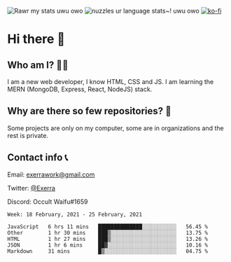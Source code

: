 ![Rawr my stats uwu owo](https://github-readme-stats.vercel.app/api?username=Exerra&show_icons=true&theme=buefy)
![nuzzles ur language stats~! uwu owo](https://github-readme-stats.vercel.app/api/top-langs/?username=Exerra&layout=compact)
[![ko-fi](https://www.ko-fi.com/img/githubbutton_sm.svg)](https://ko-fi.com/X8X130H96)
# Hi there 👋
## Who am I? 🙋‍♀️
I am a new web developer, I know HTML, CSS and JS. I am learning the MERN (MongoDB, Express, React, NodeJS) stack.
## Why are there so few repositories? 🤔
Some projects are only on my computer, some are in organizations and the rest is private.
## Contact info 📞
Email: [exerrawork@gmail.com](mailto:exerrawork@gmail.com)

Twitter: [@Exerra](https://twitter.com/exerra)

Discord: Occult Waifu#1659

<!--START_SECTION:waka-->
```text
Week: 18 February, 2021 - 25 February, 2021

JavaScript   6 hrs 11 mins   ██████████████░░░░░░░░░░░   56.45 % 
Other        1 hr 30 mins    ███▒░░░░░░░░░░░░░░░░░░░░░   13.75 % 
HTML         1 hr 27 mins    ███▒░░░░░░░░░░░░░░░░░░░░░   13.26 % 
JSON         1 hr 6 mins     ██▓░░░░░░░░░░░░░░░░░░░░░░   10.16 % 
Markdown     31 mins         █▒░░░░░░░░░░░░░░░░░░░░░░░   04.75 % 
```
<!--END_SECTION:waka-->

